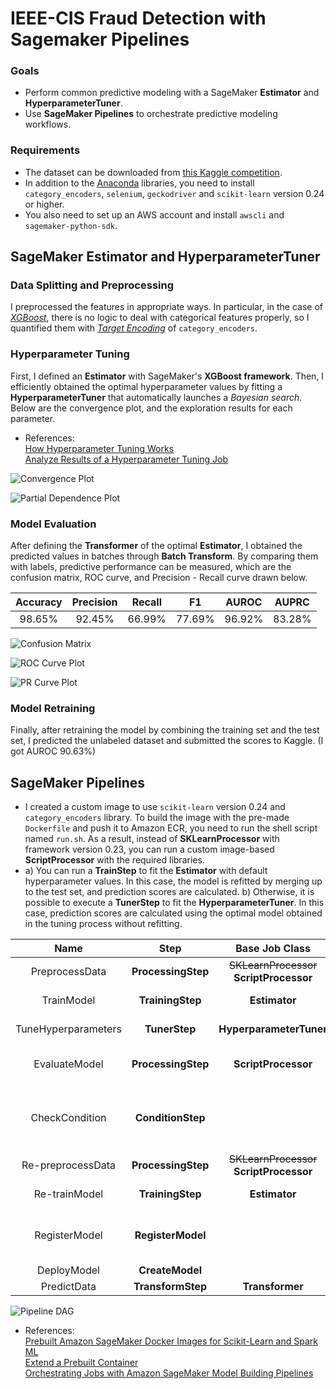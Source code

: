 # IEEE-CIS Fraud Detection with Sagemaker Pipelines
### Goals
* Perform common predictive modeling with a SageMaker **Estimator** and **HyperparameterTuner**.
* Use **SageMaker Pipelines** to orchestrate predictive modeling workflows.
  
### Requirements
* The dataset can be downloaded from [this Kaggle competition](https://www.kaggle.com/c/ieee-fraud-detection).
* In addition to the [Anaconda](https://www.anaconda.com) libraries, you need to install `category_encoders`, `selenium`, `geckodriver` and `scikit-learn` version 0.24 or higher.
* You also need to set up an AWS account and install `awscli` and `sagemaker-python-sdk`.

## SageMaker Estimator and HyperparameterTuner
### Data Splitting and Preprocessing
I preprocessed the features in appropriate ways. In particular, in the case of *[XGBoost](https://arxiv.org/pdf/1603.02754.pdf)*, there is no logic to deal with categorical features properly, so I quantified them with *[Target Encoding](https://dl.acm.org/doi/10.1145/507533.507538)* of `category_encoders`.
  
### Hyperparameter Tuning
First, I defined an **Estimator** with SageMaker's **XGBoost framework**. Then, I efficiently obtained the optimal hyperparameter values by fitting a **HyperparameterTuner** that automatically launches a *Bayesian search*. Below are the convergence plot, and the exploration results for each parameter.
* References:  
  [How Hyperparameter Tuning Works](https://docs.aws.amazon.com/sagemaker/latest/dg/automatic-model-tuning-how-it-works.html)  
  [Analyze Results of a Hyperparameter Tuning Job](https://github.com/aws/amazon-sagemaker-examples/blob/master/hyperparameter_tuning/analyze_results/HPO_Analyze_TuningJob_Results.ipynb)

![Convergence Plot](img/convergence_plot.svg)

![Partial Dependence Plot](img/partial_dependence_plot.png)

### Model Evaluation
After defining the **Transformer** of the optimal **Estimator**, I obtained the predicted values in batches through **Batch Transform**. By comparing them with labels, predictive performance can be measured, which are the confusion matrix, ROC curve, and Precision - Recall curve drawn below.
  
|Accuracy|Precision|Recall|F1|AUROC|AUPRC|    
|:------:|:---:|:---:|:---:|:---:|:---:|
|98.65%|92.45%|66.99%|77.69%|96.92%|83.28%|  

![Confusion Matrix](img/conf_mat.svg)

![ROC Curve Plot](img/roc_curve.svg)

![PR Curve Plot](img/pr_curve.svg)

### Model Retraining
Finally, after retraining the model by combining the training set and the test set, I predicted the unlabeled dataset and submitted the scores to Kaggle. (I got AUROC 90.63%)

## SageMaker Pipelines
* I created a custom image to use `scikit-learn` version 0.24 and `category_encoders` library. To build the image with the pre-made `Dockerfile` and push it to Amazon ECR, you need to run the shell script named `run.sh`. As a result, instead of **SKLearnProcessor** with framework version 0.23, you can run a custom image-based **ScriptProcessor** with the required libraries.
* a) You can run a **TrainStep** to fit the **Estimator** with default hyperparameter values. In this case, the model is refitted by merging up to the test set, and prediction scores are calculated. b) Otherwise, it is possible to execute a **TunerStep** to fit the **HyperparameterTuner**. In this case, prediction scores are calculated using the optimal model obtained in the tuning process without refitting.  
    
|Name|Step|Base Job Class|Description|
|:---:|:---:|:---:|:---:|
|PreprocessData|**ProcessingStep**|~~SKLearnProcessor~~ **ScriptProcessor**|Data splitting and preprocessing|
|TrainModel|**TrainingStep**|**Estimator**|A *XGBoost* **Estimator** fitting|
|TuneHyperparameters|**TunerStep**|**HyperparameterTuner**|Hyperparameter tuning|
|EvaluateModel|**ProcessingStep**|**ScriptProcessor**|The fitted **Estimator** evaluation saved in a *JSON* **PropertyFile**|
|CheckCondition|**ConditionStep**| |A target metric checking to conditionally perform subsequent steps|
|Re-preprocessData|**ProcessingStep**|~~SKLearnProcessor~~ **ScriptProcessor**|Data repreprocessing|
|Re-trainModel|**TrainingStep**|**Estimator**|A *XGBoost* **Estimator** refitting|
|RegisterModel|**RegisterModel**| |Model packing and registration in a *ModelPackageGroup* with **ModelMetrics**|
|DeployModel|**CreateModel**| |Model deployment|
|PredictData|**TransformStep**|**Transformer**|Batch transformation|

![Pipeline DAG](img/pipeline_dag.png)

* References:  
  [Prebuilt Amazon SageMaker Docker Images for Scikit-Learn and Spark ML](https://docs.aws.amazon.com/sagemaker/latest/dg/pre-built-docker-containers-scikit-learn-spark.html)  
  [Extend a Prebuilt Container](https://docs.aws.amazon.com/sagemaker/latest/dg/prebuilt-containers-extend.html)  
  [Orchestrating Jobs with Amazon SageMaker Model Building Pipelines](https://github.com/aws/amazon-sagemaker-examples/blob/master/sagemaker-pipelines/tabular/abalone_build_train_deploy/sagemaker-pipelines-preprocess-train-evaluate-batch-transform.ipynb)

